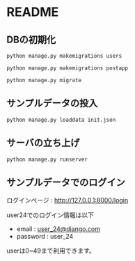# README

## DBの初期化

```
python manage.py makemigrations users
```

```
python manage.py makemigrations postapp
```

```
python manage.py migrate
```

## サンプルデータの投入

```
python manage.py loaddata init.json
```

## サーバの立ち上げ

```
python manage.py runserver
```

## サンプルデータでのログイン

ログインページ : <http://127.0.0.1:8000/login>

user24でのログイン情報は以下

- email : user_24@django.com
- password : user_24

userは0~49まで利用できます。
